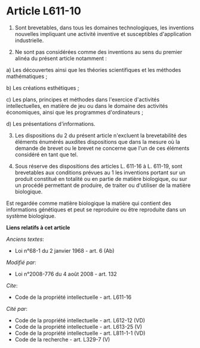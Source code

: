 # Article L611-10

1. Sont brevetables, dans tous les domaines technologiques, les inventions nouvelles impliquant une activité inventive et
susceptibles d'application industrielle. 

2. Ne sont pas considérées comme des inventions au sens du premier alinéa du présent article notamment : 

a) Les découvertes ainsi que les théories scientifiques et les méthodes mathématiques ; 

b) Les créations esthétiques ; 

c) Les plans, principes et méthodes dans l'exercice d'activités intellectuelles, en matière de jeu ou dans le domaine des
activités économiques, ainsi que les programmes d'ordinateurs ; 

d) Les présentations d'informations. 

3. Les dispositions du 2 du présent article n'excluent la brevetabilité des éléments énumérés auxdites dispositions que dans
la mesure où la demande de brevet ou le brevet ne concerne que l'un de ces éléments considéré en tant que tel. 

4. Sous réserve des dispositions des articles L. 611-16 à L. 611-19, sont brevetables aux conditions prévues au 1 les
inventions portant sur un produit constitué en totalité ou en partie de matière biologique, ou sur un procédé permettant de
produire, de traiter ou d'utiliser de la matière biologique. 

Est regardée comme matière biologique la matière qui contient des informations génétiques et peut se reproduire ou être
reproduite dans un système biologique.

**Liens relatifs à cet article**

_Anciens textes_:

  - Loi n°68-1 du 2 janvier 1968 - art. 6 (Ab)

_Modifié par_:

  - Loi n°2008-776 du 4 août 2008 - art. 132

_Cite_:

  - Code de la propriété intellectuelle - art. L611-16

_Cité par_:

  - Code de la propriété intellectuelle - art. L612-12 (VD)
  - Code de la propriété intellectuelle - art. L613-25 (V)
  - Code de la propriété intellectuelle - art. L811-1-1 (VD)
  - Code de la recherche - art. L329-7 (V)
